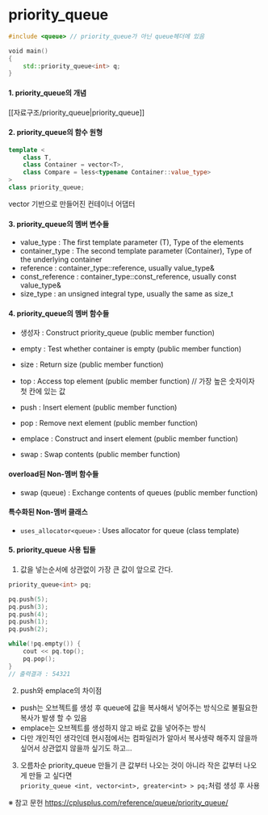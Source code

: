 # priority_queue

```C++
#include <queue> // priority_queue가 아닌 queue헤더에 있음

void main()
{
	std::priority_queue<int> q;
}
```

#### 1. priority_queue의 개념
[[자료구조/priority_queue|priority_queue]]

#### 2. priority_queue의 함수 원형
```C++
template <
	class T, 
	class Container = vector<T>,  
	class Compare = less<typename Container::value_type> 
> 
class priority_queue;
```
vector 기반으로 만들어진 컨테이너 어댑터

#### 3. priority_queue의 멤버 변수들
- value_type : The first template parameter (T),	Type of the elements
- container_type : The second template parameter (Container), Type of the underlying container
- reference : container_type::reference, usually value_type&
- const_reference : container_type::const_reference,	usually const value_type&
- size_type : an unsigned integral type, usually the same as size_t

#### 4. priority_queue의 멤버 함수들
- 생성자 : Construct priority_queue (public member function)

- empty : Test whether container is empty (public member function)
- size : Return size (public member function)
- top : Access top element (public member function) // 가장 높은 숫자이자 첫 칸에 있는 값

- push : Insert element (public member function)
- pop : Remove next element (public member function)
 
- emplace : Construct and insert element (public member function)
- swap : Swap contents (public member function)

#### overload된 Non-멤버 함수들
- swap (queue) : Exchange contents of queues (public member function)

#### 특수화된 Non-멤버 클래스
- `uses_allocator<queue>` : Uses allocator for queue (class template)

#### 5. priority_queue 사용 팁들
1) 값을 넣는순서에 상관없이 가장 큰 값이 앞으로 간다.
```C++
priority_queue<int> pq;

pq.push(5);
pq.push(3);
pq.push(4);
pq.push(1);
pq.push(2);

while(!pq.empty()) {
	cout << pq.top();
	pq.pop();
}
// 출력결과 : 54321
```

2) push와 emplace의 차이점
- push는 오브젝트를 생성 후 queue에 값을 복사해서 넣어주는 방식으로 불필요한 복사가 발생 할 수 있음
- emplace는 오브젝트를 생성하지 않고 바로 값을 넣어주는 방식
- 다만 개인적인 생각인데 현시점에서는 컴파일러가 알아서 복사생략 해주지 않을까 싶어서 상관없지 않을까 싶기도 하고...

3) 오름차순 priority_queue 만들기
큰 값부터 나오는 것이 아니라 작은 값부터 나오게 만들 고 싶다면  
`priority_queue <int, vector<int>, greater<int> > pq;`처럼 생성 후 사용



※ 참고 문헌
https://cplusplus.com/reference/queue/priority_queue/